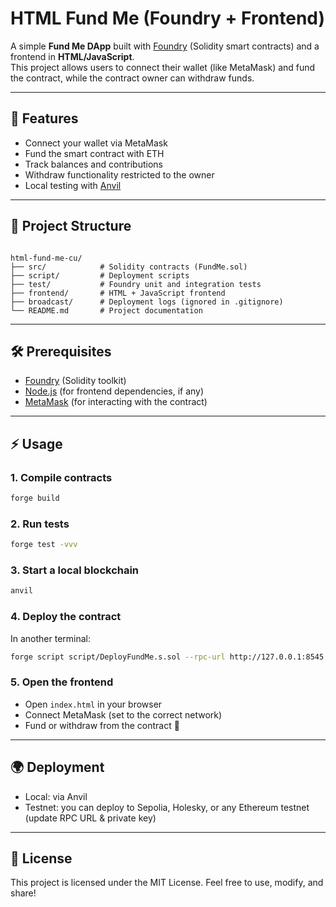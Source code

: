 
# HTML Fund Me (Foundry + Frontend)

A simple **Fund Me DApp** built with [Foundry](https://book.getfoundry.sh/) (Solidity smart contracts) and a frontend in **HTML/JavaScript**.  
This project allows users to connect their wallet (like MetaMask) and fund the contract, while the contract owner can withdraw funds.

---

## 🚀 Features
- Connect your wallet via MetaMask
- Fund the smart contract with ETH
- Track balances and contributions
- Withdraw functionality restricted to the owner
- Local testing with [Anvil](https://book.getfoundry.sh/anvil/)

---

## 📂 Project Structure
```

html-fund-me-cu/
├── src/            # Solidity contracts (FundMe.sol)
├── script/         # Deployment scripts
├── test/           # Foundry unit and integration tests
├── frontend/       # HTML + JavaScript frontend
├── broadcast/      # Deployment logs (ignored in .gitignore)
└── README.md       # Project documentation

````

---

## 🛠 Prerequisites
- [Foundry](https://book.getfoundry.sh/getting-started/installation) (Solidity toolkit)
- [Node.js](https://nodejs.org/) (for frontend dependencies, if any)
- [MetaMask](https://metamask.io/) (for interacting with the contract)

---

## ⚡ Usage

### 1. Compile contracts
```bash
forge build
````

### 2. Run tests

```bash
forge test -vvv
```

### 3. Start a local blockchain

```bash
anvil
```

### 4. Deploy the contract

In another terminal:

```bash
forge script script/DeployFundMe.s.sol --rpc-url http://127.0.0.1:8545 --private-key <your-private-key> --broadcast
```

### 5. Open the frontend

* Open `index.html` in your browser
* Connect MetaMask (set to the correct network)
* Fund or withdraw from the contract 🎉

---

## 🌍 Deployment

* Local: via Anvil
* Testnet: you can deploy to Sepolia, Holesky, or any Ethereum testnet (update RPC URL & private key)

---

## 📜 License

This project is licensed under the MIT License.
Feel free to use, modify, and share!

